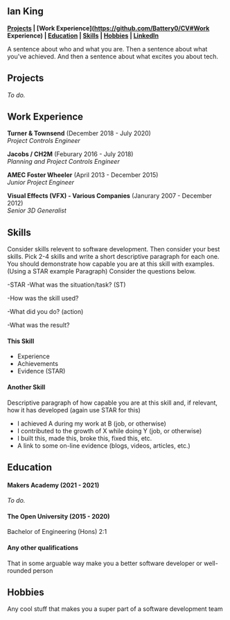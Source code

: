 ## Ian King


**[Projects](https://github.com/Battery0/CV#Projects) | [Work Experience](https://github.com/Battery0/CV#Work Experience) | [Education](https://github.com/Battery0/CV#education) | [Skills](https://github.com/Battery0/CV#skills) | [Hobbies](https://github.com/Battery0/CV#Hobbies) | <a href="https://www.linkedin.com/in/iankinguk" target="blank" rel="noopener noreferrer">LinkedIn</a>**
<!--
Add a medium link to blog once up and running
-->

A sentence about who and what you are. Then a sentence about what you've achieved. And then a sentence about what excites you about tech.

<!--
Completed the degree whilst in full time employment.
-->


## Projects
_To do._
<!--
| Name                         | Description       | Tech/tools        |
| ---------------------------- | ----------------- | ----------------- |
| **Final project**            | A webapp to do x. | React, Jest, etc. |
| **Something else worked on** | A webapp to do y. | Ruby              |-->









## Work Experience

**Turner & Townsend** (December 2018 - July 2020)  
_Project Controls Engineer_

<!-- - Any experience, including roles and responsibilities and results achived in bullet point format.
- Any experience relevent to software development -->



**Jacobs / CH2M** (Feburary 2016 - July 2018)  
_Planning and Project Controls Engineer_




**AMEC Foster Wheeler** (April 2013 - December 2015)  
_Junior Project Engineer_




**Visual Effects (VFX) - Various Companies** (Janurary 2007 - December 2012)  
_Senior 3D Generalist_











## Skills

Consider skills relevent to software development. Then consider your best skills. Pick 2-4 skills and write a short descriptive paragraph for each one. You should demonstrate how capable you are at this skill with examples.
(Using a STAR example Paragraph) Consider the questions below.

<!--
Problem solving
Planning
Project Management
-->



-STAR
-What was the situation/task? (ST)

-How was the skill used?

-What did you do? (action)

-What was the result?


#### This Skill

- Experience
- Achievements
- Evidence (STAR)

#### Another Skill

Descriptive paragraph of how capable you are at this skill and, if relevant, how it has developed (again use STAR for this)

- I achieved A during my work at B (job, or otherwise)
- I contributed to the growth of X while doing Y (job, or otherwise)
- I built this, made this, broke this, fixed this, etc.
- A link to some on-line evidence (blogs, videos, articles, etc.)









## Education

#### Makers Academy (2021 - 2021)
_To do._
<!-- - Use short descriptions of what you did and a skill you used. (Similar to format from the 'Work Experience' section above)
- e.g Frequently used paring in order to problemsolve effeciently, requiring teamwork and communication.
- you might also mention aspects some other skills/knowledge listed below: 
- OOP, TDD, MVC, DDD
- Agile/XP
- Ruby, Rails, JavaScript
- RSpec, Jasmine -->

#### The Open University (2015 - 2020)

Bachelor of Engineering (Hons) 2:1
<!-- focus on eng, maths, product design/innovation, project management
- Product innovation (my final project) - use engeering methods & principles, eng physics, science to create original workable design created prototype design - research
- Attended and participated in several weeks away at Bath University - engineering focused activities & group presentations
- -my eng path-->

#### Any other qualifications

That in some arguable way make you a better software developer or well-rounded person









## Hobbies

Any cool stuff that makes you a super part of a software development team
